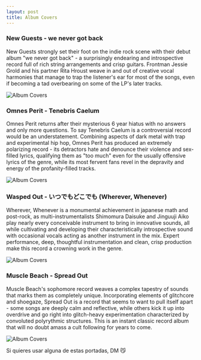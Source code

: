 ```yaml
---
layout: post
title: Album Covers
---
```


### New Guests - we never got back

New Guests strongly set their foot on the indie rock scene with their debut album "we never got back" - a surprisingly endearing and introspective record full of rich string arrangements and crisp guitars. Frontman Jessie Grold and his partner Rita Hroust weave in and out of creative vocal harmonies that manage to trap the listener's ear for most of the songs, even if becoming a tad overbearing on some of the LP's later tracks. 

![Album Covers](/home/ubuntu/alastudillo/public/media/291024119_343799347917310_1626682323189082131_n.jfif)

### Omnes Perit - Tenebris Caelum

Omnes Perit returns after their mysterious 6 year hiatus with no answers and only more questions. To say Tenebris Caelum is a controversial record would be an understatement. Combining aspects of dark metal with trap and experimental hip hop, Omnes Perit has produced an extremely polarizing record - its detractors hate and denounce their violence and sex-filled lyrics, qualifying them as "too much" even for the usually offensive lyrics of the genre, while its most fervent fans revel in the depravity and energy of the profanity-filled tracks.

![Album Covers](https://scontent-cdg2-1.cdninstagram.com/v/t51.29350-15/290320168_142321921736012_8516558303576550803_n.webp?stp=dst-jpg&_nc_cat=108&ccb=1-7&_nc_sid=8ae9d6&_nc_ohc=hVZkIZdtQoQAX-LboFI&_nc_ht=scontent-cdg2-1.cdninstagram.com&edm=ANo9K5cEAAAA&oh=00_AT-RDfdNee2r4BFyqFjC9-MH3eIK89SLgWnMNXSVJ6ynXg&oe=62CB1520)

### Wasped Out - いつでもどこでも (Wherever, Whenever)

Wherever, Whenever is a monumental achievement in japanese math and post-rock, as multi-instrumentalists Shimomura Daisuke and Jinguuji Aiko play nearly every conceivable instrument to bring in innovative sounds, all while cultivating and developing their characteristically introspective sound with occasional vocals acting as another instrument in the mix. Expert performance, deep, thoughtful instrumentation and clean, crisp production make this record a crowning work in the genre.



![Album Covers](https://scontent-cdt1-1.cdninstagram.com/v/t51.29350-15/290985919_620914662712018_2451133012385103558_n.webp?stp=dst-jpg&_nc_cat=110&ccb=1-7&_nc_sid=8ae9d6&_nc_ohc=DLBg3AzrsHQAX8l28f_&_nc_ht=scontent-cdt1-1.cdninstagram.com&edm=ANo9K5cEAAAA&oh=00_AT9Bm1mndWiooMpjUhF3b3VPVKOS2yxFbgC2JTY-gv41Mg&oe=62CB4B25)


### Muscle Beach - Spread Out

Muscle Beach's sophomore record weaves a complex tapestry of sounds that marks them as completely unique. Incorporating elements of glitchcore and shoegaze, Spread Out is a record that seems to want to pull itself apart - some songs are deeply calm and reflective, while others kick it up into overdrive and go right into glitch-heavy experimentation characterized by convoluted polyrythmic structures. This is an instant classic record album that will no doubt amass a cult following for years to come.


![Album Covers](https://scontent-cdt1-1.cdninstagram.com/v/t51.29350-15/290777886_778964133460068_7897801536110302113_n.webp?stp=dst-jpg&_nc_cat=110&ccb=1-7&_nc_sid=8ae9d6&_nc_ohc=6V-25Vc6IqIAX9AxN-n&_nc_ht=scontent-cdt1-1.cdninstagram.com&edm=ANo9K5cEAAAA&oh=00_AT-bJxTOFTD4zBSCwa3rpLEWCMxMZMGQl7JZjqF3y29qxA&oe=62C9FD58)

Si quieres usar alguna de estas portadas, DM 😼



